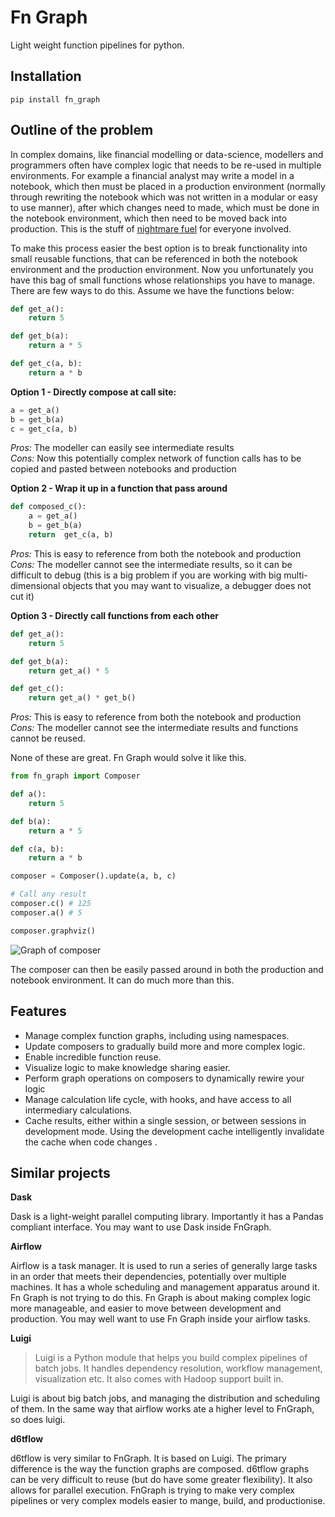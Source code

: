# Fn Graph

Light weight function pipelines for python. 

## Installation

```
pip install fn_graph
```

## Outline of the problem

In complex domains, like financial modelling or data-science, modellers and programmers often have complex logic that needs to be re-used in multiple environments. For example a financial analyst may write a model in a notebook, which then must be placed in a production environment (normally through rewriting the notebook which was not written in a modular or easy to use manner), after which changes need to made, which must be done in the notebook environment, which then need to be moved back into production. This is the stuff of [nightmare fuel](https://www.urbandictionary.com/define.php?term=nightmare%20fuel) for everyone involved.

To make this process easier the best option is to break functionality into small reusable functions, that can be referenced in both the notebook environment and the production environment. Now you unfortunately you have this bag of small functions whose relationships you have to manage. There are few ways to do this. Assume we have the functions below:

```python
def get_a():
    return 5

def get_b(a):
    return a * 5

def get_c(a, b):
    return a * b
```

**Option 1 - Directly compose at call site:**

```python
a = get_a()
b = get_b(a)
c = get_c(a, b)
```

_Pros:_ The modeller can easily see intermediate results\
_Cons:_ Now this potentially complex network of function calls has to be copied and pasted between notebooks and production

**Option 2 - Wrap it up in a function that pass around**

```python
def composed_c():
    a = get_a()
    b = get_b(a)
    return  get_c(a, b)
```

_Pros:_ This is easy to reference from both the notebook and production\
_Cons:_ The modeller cannot see the intermediate results, so it can be difficult to debug (this is a big problem if you are working with big multi-dimensional objects that you may want to visualize, a debugger does not cut it)

**Option 3 - Directly call functions from each other**

```python
def get_a():
    return 5

def get_b(a):
    return get_a() * 5

def get_c():
    return get_a() * get_b()
```

_Pros:_ This is easy to reference from both the notebook and production\
_Cons:_ The modeller cannot see the intermediate results and functions cannot be reused.

None of these are great. Fn Graph would solve it like this.

```python
from fn_graph import Composer

def a():
    return 5

def b(a):
    return a * 5

def c(a, b):
    return a * b

composer = Composer().update(a, b, c)

# Call any result
composer.c() # 125
composer.a() # 5

composer.graphviz()
```

![Graph of composer](intro.gv.png)

The composer can then be easily passed around in both the production and notebook environment. It can do much more than this.

## Features

- Manage complex function graphs, including using namespaces.
- Update composers to gradually build more and more complex logic.
- Enable incredible function reuse.
- Visualize logic to make knowledge sharing easier.
- Perform graph operations on composers to dynamically rewire your logic
- Manage calculation life cycle, with hooks, and have access to all intermediary calculations.
- Cache results, either within a single session, or between sessions in development mode. Using the development cache intelligently invalidate the cache when code changes .

## Similar projects

**Dask**

Dask is a light-weight parallel computing library. Importantly it has a Pandas compliant interface. You may want to use Dask inside FnGraph.

**Airflow**

Airflow is a task manager. It is used to run a series of generally large tasks in an order that meets their dependencies, potentially over multiple machines. It has a whole scheduling and management apparatus around it. Fn Graph is not trying to do this. Fn Graph is about making complex logic more manageable, and easier to move between development and production. You may well want to use Fn Graph inside your airflow tasks.

**Luigi**

> Luigi is a Python module that helps you build complex pipelines of batch jobs. It handles dependency resolution, workflow management, visualization etc. It also comes with Hadoop support built in.

Luigi is about big batch jobs, and managing the distribution and scheduling of them. In the same way that airflow works ate a higher level to FnGraph, so does luigi.

**d6tflow**

d6tflow is very similar to FnGraph. It is based on Luigi. The primary difference is the way the function graphs are composed. d6tflow graphs can be very difficult to reuse (but do have some greater flexibility). It also allows for parallel execution. FnGraph is trying to make very complex pipelines or very complex models easier to mange, build, and productionise.
